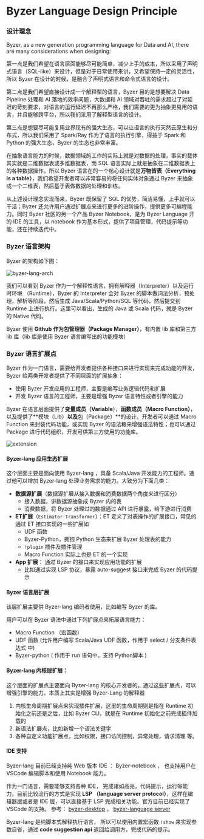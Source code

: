 # Byzer Language Design Principle

### 设计理念

Byzer, as a new generation programming language for Data and AI, there are many considerations when designing:

第一点是我们希望在语言层面能够尽可能简单，减少上手的成本，所以采用了声明式语言（SQL-like）来设计，但是对于日常使用来讲，又希望保持一定的灵活性，所以 Byzer 在设计的时候，是融合了声明式语言和命令式语言的设计。

第二点是我们希望直接设计成一个解释型的语言，Byzer 目的是想要解决 Data Pipeline 处理和 AI 落地的效率问题，大数据和 AI 领域对吞吐的需求超过了对延迟的苛刻要求，对语言的运行延迟不再那么严格，我们需要的更为抽象更易用的语言，并且能够跨平台，所以我们采用了解释型语言的设计。

第三点是想要尽可能复用业界现有的强大生态，可以让语言的执行天然云原生和分布式，所以我们采用了 Spark/Ray 作为了语言的执行引擎，得益于 Spark 和 Python 的强大生态，Byzer 的生态也非常丰富。

在抽象语言能力的时候，数据领域的工作的实际上就是对数据的处理，事实的载体其实就是二维数据表或多维数据表，而 SQL 语言实际上就是抽象在二维数据表上的各种数据操作。所以 Byzer 语言在的一个核心设计就是**万物皆表（Everything is a table）**，我们希望开发者可以非常容易的将任何实体对象通过 Byzer 来抽象成一个二维表，然后基于表做数据的处理和训练。


从上述设计理念实现而来，Byzer 既保留了 SQL 的优势，简洁易懂，上手就可以干活；Byzer 还允许用户通过扩展点来进行更多的进阶操作，提供更多可编程能力。同时 Byzer 社区的另一个产品 Byzer Notebook，是为 Byzer Language 开的 IDE 的工具，以 notebook 作为基本形式，提供了项目管理，代码提示等功能，还在持续迭代中。


### Byzer 语言架构

Byzer 的架构如下图：

![byzer-lang-arch](images/byzer-arch.png)

我们可以看到 Byzer 作为一个解释性语言，拥有解释器（Interpreter）以及运行时环境 （Runtime），Byzer 的 Interpreter 会对 Byzer 的脚本做词法分析，预处理，解析等阶段，然后生成 Java/Scala/Python/SQL 等代码，然后提交到 Runtime 上进行执行。这里可以看出，生成的 Java 或 Scala 代码，就是 Byzer 的 Native 代码。

Byzer 使用 **Github 作为包管理器（Package Manager）**，有内置 lib 库和第三方 lib 库（lib 库是使用 Byzer 语言编写出的功能模块）

### Byzer 语言扩展点

Byzer 作为一门语言，需要给开发者提供各种接口来进行实现来完成功能的开发，Byzer 给两类开发者提供了不同层面的扩展抽象：
- 使用 Byzer 开发应用的工程师，主要是编写业务逻辑代码和扩展
- 开发 Byzer 语言的工程师，主要是增强 Byzer 语言特性或者引擎的能力


Byzer 在语言层面提供了**变量成员（Variable**），**函数成员（Macro Function）**，以及提供了**模块（Lib）**以及**包（Package）**的设计。开发者可以通过 Macro Function 来封装代码功能，或实现 Byzer 的语法糖来增强语法特性；也可以通过 Package 进行代码组织，开发可供第三方使用的功能库。

![extension](images/extension.jpg)



#### Byzer-lang 应用生态扩展

这个层面主要是面向使用 Byzer-lang ，具备 Scala/Java 开发能力的工程师。通过他可以增加 Byzer-lang 处理业务需求的能力。大致分为下面几类：

- **数据源扩展**（数据源扩展从接入数据和消费数据两个角度来进行区分）
   - 接入数据，讲数据源抽象成 Byzer 内的表
   - 消费数据，将 Byzer 处理过的数据通过 API 进行暴露，给下游进行消费
- **ET扩展**（`Estimator-Transformer`）：ET 定义了对表操作的扩展接口，常见的通过 ET 接口实现的一些扩展如
   - UDF 函数
   - Byzer-Python，拥抱 Python 生态来扩展 Byzer 处理表的能力
   - `!plugin` 插件及插件管理
   - Macro Function 实际上也是 ET 的一个实现
- **App 扩展**： 通过 Byzer 的接口来实现应用功能的扩展
   - 比如通过实现 LSP 协议，暴露 auto-suggest 接口来完成 Byzer 的代码提示

#### Byzer 语言层扩展

该层扩展主要供 Byzer-lang 编码者使用，比如编写 Byzer 的库。

用户可以在 Byzer 语法中通过下列扩展点来拓展语言能力：
- Macro Function （宏函数）
- UDF 函数  (允许用户编写 Scala/Java UDF 函数，作用于 select / 分支条件表达式 中)
- Byzer-python ( 作用于 run 语句中。支持 Python脚本 )

#### Byzer-lang 内核层扩展：

这个层面的扩展点主要面向 Byzer-lang 的核心开发者的。通过这些扩展点，可以增强引擎的能力。本质上其实是增强 Byzer-Lang 的解释器

1. 内核生命周期扩展点来实现插件扩展，这里的生命周期则是指在 Runtime 初始化之前还是之后，比如 Byzer CLI，就是在 Runtime 初始化之前完成插件加载的
2. 新语法扩展点，比如新增一个语法关键字
3. 各种自定义功能扩展点，比如权限，接口访问控制，异常处理，请求清理 等。

#### IDE 支持

Byzer-lang 目前已经支持纯 Web 版本 IDE ： Byzer-notebook ， 也支持用户在 VSCode 编辑脚本和使用 Notebook 能力。

作为一门语言，需要能够支持各种 IDE， 完成诸如高亮，代码提示，运行等能力。目前比较流行的方式是实现 **LSP （language server protocol）**，这样在编辑器层或者是 IDE 层，可以直接基于 LSP 完成相关功能。官方目前已经实现了 VSCode 的支持。 参考： [byzer-desktop](https://github.com/byzer-org/byzer-desktop) ， [byzer-language server](https://github.com/byzer-org/byzer-extension/tree/master/mlsql-language-server)

Byzer-lang 是纯脚本式解释执行语言， 所以可以使用内置宏函数 `!show` 来实现参数自省，通过 **code suggestion api** 返回给调用方，完成代码的提示。
